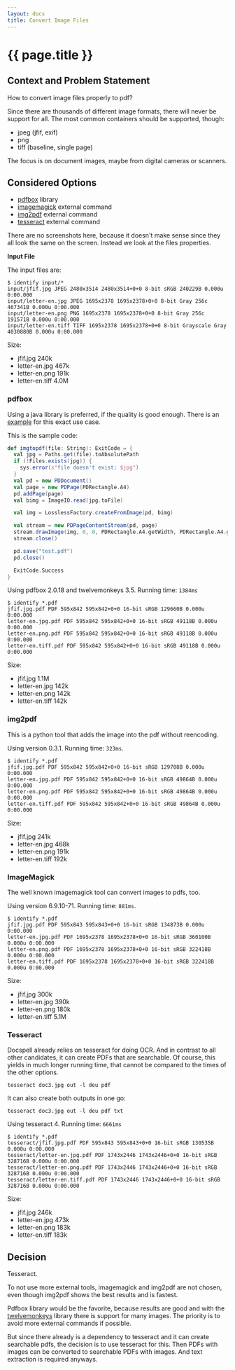 ```yaml
---
layout: docs
title: Convert Image Files
---
```


# {{ page.title }}

## Context and Problem Statement

How to convert image files properly to pdf?

Since there are thousands of different image formats, there will never
be support for all. The most common containers should be supported,
though:

- jpeg (jfif, exif)
- png
- tiff (baseline, single page)

The focus is on document images, maybe from digital cameras or
scanners.

## Considered Options

* [pdfbox]() library
* [imagemagick](https://www.imagemagick.org/) external command
* [img2pdf](https://github.com/josch/img2pdf) external command
* [tesseract](https://github.com/tesseract-ocr/tesseract) external command

There are no screenshots here, because it doesn't make sense since
they all look the same on the screen. Instead we look at the files
properties.

**Input File**

The input files are:

```
$ identify input/*
input/jfif.jpg JPEG 2480x3514 2480x3514+0+0 8-bit sRGB 240229B 0.000u 0:00.000
input/letter-en.jpg JPEG 1695x2378 1695x2378+0+0 8-bit Gray 256c 467341B 0.000u 0:00.000
input/letter-en.png PNG 1695x2378 1695x2378+0+0 8-bit Gray 256c 191571B 0.000u 0:00.000
input/letter-en.tiff TIFF 1695x2378 1695x2378+0+0 8-bit Grayscale Gray 4030880B 0.000u 0:00.000
```

Size:
- jfif.jpg 240k
- letter-en.jpg 467k
- letter-en.png 191k
- letter-en.tiff 4.0M

### pdfbox

Using a java library is preferred, if the quality is good enough.
There is an
[example](https://github.com/apache/pdfbox/blob/2cea31cc63623fd6ece149c60d5f0cc05a696ea7/examples/src/main/java/org/apache/pdfbox/examples/pdmodel/ImageToPDF.java)
for this exact use case.

This is the sample code:

``` scala
def imgtopdf(file: String): ExitCode = {
  val jpg = Paths.get(file).toAbsolutePath
  if (!Files.exists(jpg)) {
    sys.error(s"file doesn't exist: $jpg")
  }
  val pd = new PDDocument()
  val page = new PDPage(PDRectangle.A4)
  pd.addPage(page)
  val bimg = ImageIO.read(jpg.toFile)

  val img = LosslessFactory.createFromImage(pd, bimg)

  val stream = new PDPageContentStream(pd, page)
  stream.drawImage(img, 0, 0, PDRectangle.A4.getWidth, PDRectangle.A4.getHeight)
  stream.close()

  pd.save("test.pdf")
  pd.close()

  ExitCode.Success
}
```

Using pdfbox 2.0.18 and twelvemonkeys 3.5. Running time: `1384ms`

```
$ identify *.pdf
jfif.jpg.pdf PDF 595x842 595x842+0+0 16-bit sRGB 129660B 0.000u 0:00.000
letter-en.jpg.pdf PDF 595x842 595x842+0+0 16-bit sRGB 49118B 0.000u 0:00.000
letter-en.png.pdf PDF 595x842 595x842+0+0 16-bit sRGB 49118B 0.000u 0:00.000
letter-en.tiff.pdf PDF 595x842 595x842+0+0 16-bit sRGB 49118B 0.000u 0:00.000
```

Size:
- jfif.jpg 1.1M
- letter-en.jpg 142k
- letter-en.png 142k
- letter-en.tiff 142k

### img2pdf

This is a python tool that adds the image into the pdf without
reencoding.

Using version 0.3.1. Running time: `323ms`.

```
$ identify *.pdf
jfif.jpg.pdf PDF 595x842 595x842+0+0 16-bit sRGB 129708B 0.000u 0:00.000
letter-en.jpg.pdf PDF 595x842 595x842+0+0 16-bit sRGB 49864B 0.000u 0:00.000
letter-en.png.pdf PDF 595x842 595x842+0+0 16-bit sRGB 49864B 0.000u 0:00.000
letter-en.tiff.pdf PDF 595x842 595x842+0+0 16-bit sRGB 49864B 0.000u 0:00.000
```

Size:
- jfif.jpg 241k
- letter-en.jpg 468k
- letter-en.png 191k
- letter-en.tiff 192k

### ImageMagick

The well known imagemagick tool can convert images to pdfs, too.

Using version 6.9.10-71. Running time: `881ms`.

```
$ identify *.pdf
jfif.jpg.pdf PDF 595x843 595x843+0+0 16-bit sRGB 134873B 0.000u 0:00.000
letter-en.jpg.pdf PDF 1695x2378 1695x2378+0+0 16-bit sRGB 360100B 0.000u 0:00.000
letter-en.png.pdf PDF 1695x2378 1695x2378+0+0 16-bit sRGB 322418B 0.000u 0:00.000
letter-en.tiff.pdf PDF 1695x2378 1695x2378+0+0 16-bit sRGB 322418B 0.000u 0:00.000
```

Size:
- jfif.jpg 300k
- letter-en.jpg 390k
- letter-en.png 180k
- letter-en.tiff 5.1M


### Tesseract

Docspell already relies on tesseract for doing OCR. And in contrast to
all other candidates, it can create PDFs that are searchable. Of
course, this yields in much longer running time, that cannot be
compared to the times of the other options.

```
tesseract doc3.jpg out -l deu pdf
```

It can also create both outputs in one go:

```
tesseract doc3.jpg out -l deu pdf txt
```

Using tesseract 4. Running time: `6661ms`

```
$ identify *.pdf
tesseract/jfif.jpg.pdf PDF 595x843 595x843+0+0 16-bit sRGB 130535B 0.000u 0:00.000
tesseract/letter-en.jpg.pdf PDF 1743x2446 1743x2446+0+0 16-bit sRGB 328716B 0.000u 0:00.000
tesseract/letter-en.png.pdf PDF 1743x2446 1743x2446+0+0 16-bit sRGB 328716B 0.000u 0:00.000
tesseract/letter-en.tiff.pdf PDF 1743x2446 1743x2446+0+0 16-bit sRGB 328716B 0.000u 0:00.000
```

Size:
- jfif.jpg 246k
- letter-en.jpg 473k
- letter-en.png 183k
- letter-en.tiff 183k


## Decision

Tesseract.

To not use more external tools, imagemagick and img2pdf are not
chosen, even though img2pdf shows the best results and is fastest.

Pdfbox library would be the favorite, because results are good and
with the [twelvemonkeys](https://github.com/haraldk/TwelveMonkeys)
library there is support for many images. The priority is to avoid
more external commands if possible.

But since there already is a dependency to tesseract and it can create
searchable pdfs, the decision is to use tesseract for this. Then PDFs
with images can be converted to searchable PDFs with images. And text
extraction is required anyways.
